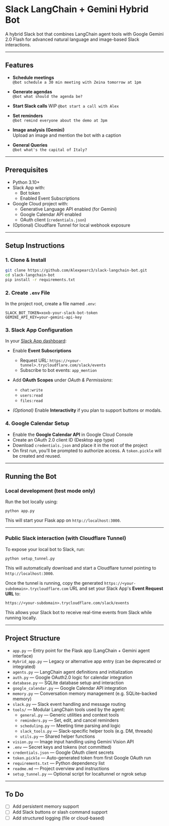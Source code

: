 # Slack LangChain + Gemini Hybrid Bot

A hybrid Slack bot that combines LangChain agent tools with Google Gemini 2.0 Flash for advanced natural language and image-based Slack interactions.

---

## Features

- **Schedule meetings**  
  `@bot schedule a 30 min meeting with Zeina tomorrow at 1pm`

- **Generate agendas**  
  `@bot what should the agenda be?`

- **Start Slack calls**  WIP
  `@bot start a call with Alex` 

- **Set reminders**  
  `@bot remind everyone about the demo at 3pm`

- **Image analysis (Gemini)**  
  Upload an image and mention the bot with a caption

- **General Queries**  
  `@bot what's the capital of Italy?`

---

## Prerequisites

- Python 3.10+
- Slack App with:
  - Bot token
  - Enabled Event Subscriptions
- Google Cloud project with:
  - Generative Language API enabled (for Gemini)
  - Google Calendar API enabled
  - OAuth client (`credentials.json`)
- (Optional) Cloudflare Tunnel for local webhook exposure

---

## Setup Instructions

### 1. Clone & Install

```bash
git clone https://github.com/Alexpearc3/slack-langchain-bot.git
cd slack-langchain-bot
pip install -r requirements.txt
```

### 2. Create `.env` File

In the project root, create a file named `.env`:

```
SLACK_BOT_TOKEN=xoxb-your-slack-bot-token
GEMINI_API_KEY=your-gemini-api-key
```

### 3. Slack App Configuration

In your [Slack App dashboard](https://api.slack.com/apps):

- Enable **Event Subscriptions**
  - Request URL: `https://<your-tunnel>.trycloudflare.com/slack/events`
  - Subscribe to bot events: `app_mention`

- Add **OAuth Scopes** under *OAuth & Permissions*:
  - `chat:write`
  - `users:read`
  - `files:read`

- *(Optional)* Enable **Interactivity** if you plan to support buttons or modals.

### 4. Google Calendar Setup

- Enable the **Google Calendar API** in Google Cloud Console
- Create an OAuth 2.0 client ID (Desktop app type)
- Download `credentials.json` and place it in the root of the project
- On first run, you'll be prompted to authorize access. A `token.pickle` will be created and reused.

---

## Running the Bot

### Local development (test mode only)

Run the bot locally using:

```
python app.py
```

This will start your Flask app on `http://localhost:3000`.

---

### Public Slack interaction (with Cloudflare Tunnel)

To expose your local bot to Slack, run:

```
python setup_tunnel.py
```

This will automatically download and start a Cloudflare tunnel pointing to `http://localhost:3000`.

Once the tunnel is running, copy the generated `https://<your-subdomain>.trycloudflare.com` URL and set your Slack App's **Event Request URL** to:

```
https://<your-subdomain>.trycloudflare.com/slack/events
```

This allows your Slack bot to receive real-time events from Slack while running locally.

---

## Project Structure

- `app.py` — Entry point for the Flask app (LangChain + Gemini agent interface)
- `Hybrid_app.py` — Legacy or alternative app entry (can be deprecated or integrated)
- `agents.py` — LangChain agent definitions and initialization
- `auth.py` — Google OAuth2.0 logic for calendar integration
- `database.py` — SQLite database setup and interaction
- `google_calendar.py` — Google Calendar API integration
- `memory.py` — Conversation memory management (e.g. SQLite-backed memory)
- `slack.py` — Slack event handling and message routing
- `tools/` — Modular LangChain tools used by the agent:
  - `general.py` — Generic utilities and context tools
  - `reminders.py` — Set, edit, and cancel reminders
  - `scheduling.py` — Meeting time parsing and logic
  - `slack_tools.py` — Slack-specific helper tools (e.g. DM, threads)
  - `utils.py` — Shared helper functions
- `vision.py` — Image input handling using Gemini Vision API
- `.env` — Secret keys and tokens (not committed)
- `credentials.json` — Google OAuth client secrets
- `token.pickle` — Auto-generated token from first Google OAuth run
- `requirements.txt` — Python dependency list
- `readme.md` — Project overview and instructions
- `setup_tunnel.py` — Optional script for localtunnel or ngrok setup

---

## To Do

- [ ] Add persistent memory support
- [ ] Add Slack buttons or slash command support
- [ ] Add structured logging (file or cloud-based)
